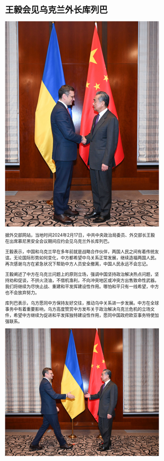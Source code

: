 # 王毅会见乌克兰外长库列巴

![b1315ec7618bf7665027f22cde442fcf.jpg](https://raw.githubusercontent.com/qqhsx/qqnews_image/main/2024/02/18/王毅会见乌克兰外长库列巴/b1315ec7618bf7665027f22cde442fcf.jpg)

据外交部网站，当地时间2024年2月17日，中共中央政治局委员、外交部长王毅在出席慕尼黑安全会议期间应约会见乌克兰外长库列巴。

王毅表示，中国和乌克兰早在多年前就是战略合作伙伴，两国人民之间有着传统友谊。无论国际形势如何变化，中方都希望中乌关系正常发展，继续造福两国人民。再次感谢乌方在紧急状况下帮助中方人员安全撤离，中国人民永远不会忘记。

王毅阐述了中方在乌克兰问题上的原则立场，强调中国坚持政治解决热点问题，坚持劝和促谈，不拱火浇油，不借机渔利，不向冲突地区或冲突方出售致命性武器。我们将继续为尽快止战、重建和平发挥建设性作用。哪怕和平只有一线希望，中方也不会放弃努力。

库列巴表示，乌方愿同中方保持友好交往，推动乌中关系进一步发展。中方在全球事务中有着重要影响，乌方高度赞赏中方发布关于政治解决乌克兰危机的立场文件，希望中方继续为促进和平发挥独特建设性作用，愿同中国政府欧亚事务特使加强联系。

![b14374e3b00bd9875dac9f66a59a6697.jpg](https://raw.githubusercontent.com/qqhsx/qqnews_image/main/2024/02/18/王毅会见乌克兰外长库列巴/b14374e3b00bd9875dac9f66a59a6697.jpg)

